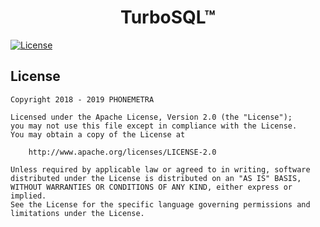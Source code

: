 <h1 align="center">TurboSQL™</h1>

[![License](https://img.shields.io/hexpm/l/plug.svg)](https://github.com/Phonemetra/TurboSQL/blog/master/LICENSE)
## License

    Copyright 2018 - 2019 PHONEMETRA 

    Licensed under the Apache License, Version 2.0 (the "License");
    you may not use this file except in compliance with the License.
    You may obtain a copy of the License at

        http://www.apache.org/licenses/LICENSE-2.0

    Unless required by applicable law or agreed to in writing, software
    distributed under the License is distributed on an "AS IS" BASIS,
    WITHOUT WARRANTIES OR CONDITIONS OF ANY KIND, either express or implied.
    See the License for the specific language governing permissions and
    limitations under the License.
